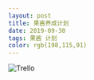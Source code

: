 ```yaml
---
layout: post
title: 果酱养成计划
date: 2019-09-30
tags: 果酱 计划
color: rgb(198,115,91)
---
```


![Trello](https://tva1.sinaimg.cn/large/006y8mN6ly1g7x0kpwd4jj312o0lxe77.jpg)